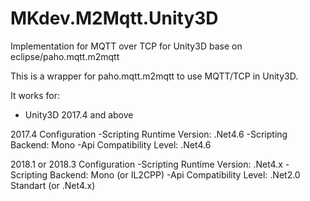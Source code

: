# MKdev.M2Mqtt.Unity3D
Implementation for MQTT over TCP for Unity3D base on eclipse/paho.mqtt.m2mqtt

This is a wrapper for paho.mqtt.m2mqtt to use MQTT/TCP in Unity3D.

It works for:
- Unity3D 2017.4 and above

2017.4 Configuration
-Scripting Runtime Version: .Net4.6
-Scripting Backend: Mono
-Api Compatibility Level: .Net4.6

2018.1 or 2018.3 Configuration
-Scripting Runtime Version: .Net4.x
-Scripting Backend: Mono (or IL2CPP)
-Api Compatibility Level: .Net2.0 Standart (or .Net4.x)
